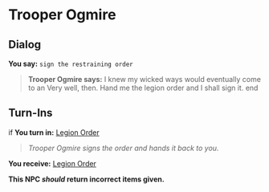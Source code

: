 # Trooper Ogmire
## Dialog

**You say:** `sign the restraining order`



>**Trooper Ogmire says:** I knew my wicked ways would eventually come to an Very well, then. Hand me the legion order and I shall sign it.
end

## Turn-Ins





if **You turn in:** [Legion Order](/item/18245)



>*Trooper Ogmire signs the order and hands it back to you.*


 **You receive:**  [Legion Order](/item/18246) 


**This NPC *should* return incorrect items given.**
